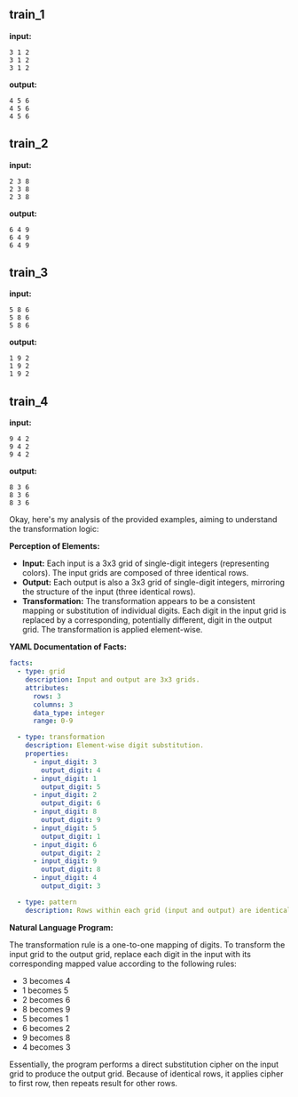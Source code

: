 
## train_1

**input:**
```
3 1 2
3 1 2
3 1 2
```


**output:**
```
4 5 6
4 5 6
4 5 6
```


## train_2

**input:**
```
2 3 8
2 3 8
2 3 8
```


**output:**
```
6 4 9
6 4 9
6 4 9
```


## train_3

**input:**
```
5 8 6
5 8 6
5 8 6
```


**output:**
```
1 9 2
1 9 2
1 9 2
```


## train_4

**input:**
```
9 4 2
9 4 2
9 4 2
```


**output:**
```
8 3 6
8 3 6
8 3 6
```

Okay, here's my analysis of the provided examples, aiming to understand the transformation logic:

**Perception of Elements:**

*   **Input:** Each input is a 3x3 grid of single-digit integers (representing colors). The input grids are composed of three identical rows.
*   **Output:** Each output is also a 3x3 grid of single-digit integers, mirroring the structure of the input (three identical rows).
*   **Transformation:** The transformation appears to be a consistent mapping or substitution of individual digits.  Each digit in the input grid is replaced by a corresponding, potentially different, digit in the output grid. The transformation is applied element-wise.

**YAML Documentation of Facts:**


```yaml
facts:
  - type: grid
    description: Input and output are 3x3 grids.
    attributes:
      rows: 3
      columns: 3
      data_type: integer
      range: 0-9

  - type: transformation
    description: Element-wise digit substitution.
    properties:
      - input_digit: 3
        output_digit: 4
      - input_digit: 1
        output_digit: 5
      - input_digit: 2
        output_digit: 6
      - input_digit: 8
        output_digit: 9
      - input_digit: 5
        output_digit: 1
      - input_digit: 6
        output_digit: 2
      - input_digit: 9
        output_digit: 8
      - input_digit: 4
        output_digit: 3

  - type: pattern
    description: Rows within each grid (input and output) are identical.

```


**Natural Language Program:**

The transformation rule is a one-to-one mapping of digits. To transform the input grid to the output grid, replace each digit in the input with its corresponding mapped value according to the following rules:

*   3 becomes 4
*   1 becomes 5
*   2 becomes 6
*   8 becomes 9
*   5 becomes 1
*   6 becomes 2
*   9 becomes 8
*   4 becomes 3

Essentially, the program performs a direct substitution cipher on the input grid to produce the output grid. Because of identical rows, it applies cipher to first row, then repeats result for other rows.

